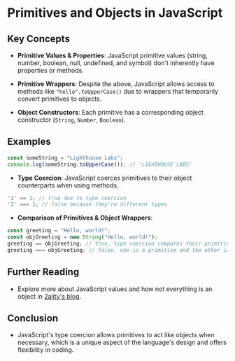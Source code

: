 # Primitives and Objects in JavaScript

## Key Concepts

- **Primitive Values & Properties**: JavaScript primitive values (string, number, boolean, null, undefined, and symbol) don't inherently have properties or methods.
  
- **Primitive Wrappers**: Despite the above, JavaScript allows access to methods like `"hello".toUpperCase()` due to wrappers that temporarily convert primitives to objects.

- **Object Constructors**: Each primitive has a corresponding object constructor (`String`, `Number`, `Boolean`).

## Examples

```javascript
const someString = "Lighthouse Labs";
console.log(someString.toUpperCase()); // 'LIGHTHOUSE LABS'
```

- **Type Coercion**: JavaScript coerces primitives to their object counterparts when using methods.

```javascript
'1' == 1; // true due to type coercion
'1' === 1; // false because they're different types
```

- **Comparison of Primitives & Object Wrappers**:

```javascript
const greeting = "Hello, world!";
const objGreeting = new String("Hello, world!");
greeting == objGreeting; // true, type coercion compares their primitive values
greeting === objGreeting; // false, one is a primitive and the other is an object
```

## Further Reading

- Explore more about JavaScript values and how not everything is an object in [2ality's blog](http://2ality.com/2011/03/javascript-values-not-everything-is.html).

## Conclusion

- JavaScript's type coercion allows primitives to act like objects when necessary, which is a unique aspect of the language's design and offers flexibility in coding.
